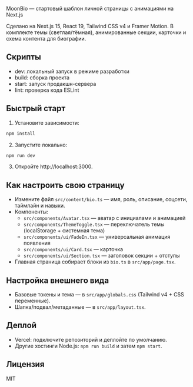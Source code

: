 MoonBio — стартовый шаблон личной страницы с анимациями на Next.js

Сделано на Next.js 15, React 19, Tailwind CSS v4 и Framer Motion. В комплекте темы (светлая/тёмная), анимированные секции, карточки и схема контента для биографии.

## Скрипты

- dev: локальный запуск в режиме разработки
- build: сборка проекта
- start: запуск продакшн-сервера
- lint: проверка кода ESLint

## Быстрый старт

1) Установите зависимости:

```bash
npm install
```

2) Запустите локально:

```bash
npm run dev
```

3) Откройте http://localhost:3000.

## Как настроить свою страницу

- Измените файл `src/content/bio.ts` — имя, роль, описание, соцсети, таймлайн и навыки.
- Компоненты:
  - `src/components/Avatar.tsx` — аватар с инициалами и анимацией
  - `src/components/ThemeToggle.tsx` — переключатель темы (localStorage + системная тема)
  - `src/components/ui/FadeIn.tsx` — универсальная анимация появления
  - `src/components/ui/Card.tsx` — карточка
  - `src/components/ui/Section.tsx` — заголовок секции + отступы
- Главная страница собирает блоки из `bio.ts` в `src/app/page.tsx`.

## Настройка внешнего вида

- Базовые токены и тема — в `src/app/globals.css` (Tailwind v4 + CSS переменные).
- Шапка/подвал/метаданные — в `src/app/layout.tsx`.

## Деплой

- Vercel: подключите репозиторий и деплойте по умолчанию.
- Другие хостинги Node.js: `npm run build` и затем `npm start`.

## Лицензия

MIT
